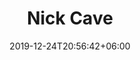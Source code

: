 ---
title: "Nick Cave"
date: 2019-12-24T20:56:42+06:00
type: portfolio
image: "images/projects/text_NickCave/nick_cave_2_fake.svg"
category: ["FAKE"]
project_images: ["images/projects/text_NickCave/nick_cave_2_fake.svg"]
---